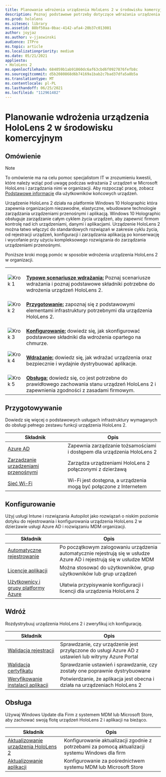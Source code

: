 ```yaml
---
title: Planowanie wdrożenia urządzenia HoloLens 2 w środowisku komercyjnym
description: Poznaj podstawowe potrzeby dotyczące wdrażania urządzenia HoloLens i zarządzania nim w środowiskach przedsiębiorstwa, w tym infrastruktury, usługi Azure Active Directory i zarządzania urządzeniami przenośnymi.
ms.prod: hololens
ms.sitesec: library
ms.assetid: 88bf50aa-0bac-4142-afa4-20b37c013001
author: joyjaz
ms.author: v-jjaswinski
audience: ITPro
ms.topic: article
ms.localizationpriority: medium
ms.date: 05/21/2021
appliesto:
- HoloLens 2
ms.openlocfilehash: 684059b1ab91860dc6af63cbd6f0927876fefb8c
ms.sourcegitcommit: d5b2080868d6b74169a1bab2c7bad37dfa5a8b5a
ms.translationtype: MT
ms.contentlocale: pl-PL
ms.lasthandoff: 06/25/2021
ms.locfileid: "112961482"
---
```

# <a name="planning-hololens-2-deployment-in-a-commercial-environment"></a>Planowanie wdrożenia urządzenia HoloLens 2 w środowisku komercyjnym

## <a name="overview"></a>Omówienie
> [!NOTE]
> To omówienie ma na celu pomoc specjalistom IT w zrozumieniu kwestii, które należy wziąć pod uwagę podczas wdrażania 2 urządzeń w Microsoft HoloLens i zarządzania nimi w organizacji. Aby rozpocząć pracę, zobacz [Podstawowe informacje](hololens2-setup.md) dla użytkowników końcowych urządzeń.

Urządzenie HoloLens 2 działa na platformie Windows 10 Holographic która zapewnia organizacjom niezawodne, elastyczne, wbudowane technologie zarządzania urządzeniami przenośnymi i aplikacją. Windows 10 Holographic obsługuje zarządzanie całym cyklem życia urządzeń, aby zapewnić firmom kontrolę nad ich urządzeniami, danymi i aplikacjami. Urządzenie HoloLens 2 można łatwo włączyć do standardowych rozwiązań w zakresie cyklu życia, od rejestracji urządzeń, konfiguracji i zarządzania aplikacją po konserwację i wycofanie przy użyciu kompleksowego rozwiązania do zarządzania urządzeniami przenośnymi.

Poniższe kroki mogą pomóc w sposobie wdrożenia urządzenia HoloLens 2 w organizacji.

| | |
|--|--|
| ![Krok 1](images/1green.png)| <br/> **[Typowe scenariusze wdrażania:](hololens-requirements.md)** Poznaj scenariusze wdrażania i poznaj podstawowe składniki potrzebne do wdrożenia urządzeń HoloLens 2. |
| ![Krok 2](images/2green.png)| <br/> **[Przygotowanie:](#prepare)** zapoznaj się z podstawowymi elementami infrastruktury potrzebnymi dla urządzenia HoloLens 2. |
| ![Krok 3](images/3green.png) | <br/> **[Konfigurowanie:](#configure)** dowiedz się, jak skonfigurować podstawowe składniki dla wdrożenia opartego na chmurze. |
| ![Krok 4](images/4green.png) | <br/> **[Wdrażanie:](#deploy)** dowiedz się, jak wdrażać urządzenia oraz bezpiecznie i wydajnie dystrybuować aplikacje. |
| ![Krok 5](images/5green.png) | <br/> **[Obsługa:](#maintain)** dowiedz się, co jest potrzebne do prawidłowego zachowania stanu urządzeń HoloLens 2 i zapewnienia zgodności z zasadami firmowym. |

## <a name="prepare"></a>Przygotowywanie

Dowiedz się więcej o podstawowych usługach infrastruktury wymaganych do obsługi pełnego zestawu funkcji urządzenia HoloLens 2. 

| Składnik | Opis |
|-----------|------------|
| [Azure AD](hololens-identity.md) | Zapewnia zarządzanie tożsamościami i dostępem dla urządzenia HoloLens 2  |
| [Zarządzanie urządzeniami przenośnymi](hololens-mdm-configure.md)| Zarządza urządzeniami HoloLens 2 połączonymi z dzierżawą  |
| [Sieć Wi-Fi](hololens-commercial-infrastructure.md)| Wi-Fi jest dostępna, a urządzenia mogą być połączone z Internetem  |

## <a name="configure"></a>Konfigurowanie

Użyj usługi Intune i rozwiązania Autopilot jako rozwiązań o niskim poziomie dotyku do rejestrowania i konfigurowania urządzenia HoloLens 2 w dzierżawie usługi Azure AD i rozwiązaniu MDM organizacji.

| Składnik | Opis |
|-----------|------------|
| [Automatyczne rejestrowanie](hololens-enroll-mdm.md#auto-enrollment-in-mdm) | Po początkowym zalogowaniu urządzenia automatycznie rejestrują się w usłudze Azure AD i rejestrują się w usłudze MDM  |
| [Licencje aplikacji](hololens2-cloud-connected-configure.md#application-licenses)| Można stosować do użytkowników, grup użytkowników lub grup urządzeń  |
| [Użytkownicy i grupy platformy Azure](hololens2-cloud-connected-configure.md#azure-users-and-groups) | Ułatwia przypisywanie konfiguracji i licencji dla urządzenia HoloLens 2  |

## <a name="deploy"></a>Wdróż

Rozdystrybuuj urządzenia HoloLens 2 i zweryfikuj ich konfigurację. 

| Składnik | Opis |
|-----------|------------|
| [Walidacja rejestracji](hololens2-corp-connected-deploy.md#enrollment-validation) | Sprawdzanie, czy urządzenie jest przyłączone do usługi Azure AD z ustawień lub witryny Azure Portal |
| [Walidacja certyfikatu](hololens2-corp-connected-deploy.md#wi-fi-certificate-validation) | Sprawdzanie ustawień i sprawdzanie, czy zostały one poprawnie dystrybuowane |
| [Weryfikowanie instalacji aplikacji](hololens2-corp-connected-deploy.md#validate-lob-app-install) | Potwierdzanie, że aplikacja jest obecna i działa na urządzeniach HoloLens 2 |

## <a name="maintain"></a>Obsługa

Używaj Windows Update dla Firm z systemem MDM lub Microsoft Store, aby zachować swoją flotę urządzeń HoloLens 2 i aplikacji na bieżąco.

| Składnik | Opis |
|-----------|------------|
| [Aktualizowanie urządzenia HoloLens 2](hololens-updates.md) | Konfigurowanie aktualizacji zgodnie z potrzebami za pomocą aktualizacji systemu Windows dla firm |
| [Aktualizowanie aplikacji](app-deploy-overview.md) | Konfigurowanie za pośrednictwem systemu MDM lub Microsoft Store
